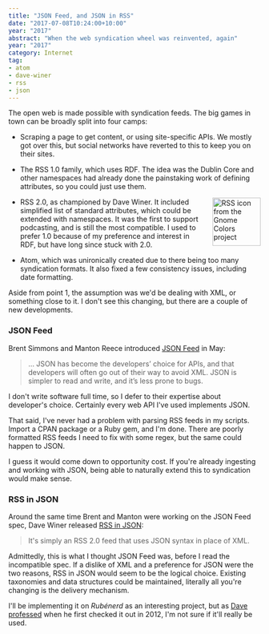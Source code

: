 ```yaml
---
title: "JSON Feed, and JSON in RSS"
date: "2017-07-08T10:24:00+10:00"
year: "2017"
abstract: "When the web syndication wheel was reinvented, again"
year: "2017"
category: Internet
tag:
- atom
- dave-winer
- rss
- json
---
```

The open web is made possible with syndication feeds. The big games in town can be broadly split into four camps:

* Scraping a page to get content, or using site-specific APIs. We mostly got over this, but social networks have reverted to this to keep you on their sites.

* The RSS 1.0 family, which uses RDF. The idea was the Dublin Core and other namespaces had already done the painstaking work of defining attributes, so you could just use them. 

<p><img src="https://rubenerd.com/files/stock/gnome-application-rss+xml.svg" alt="RSS icon from the Gnome Colors project" style="width:96px; height:96px; float:right; margin:0 0 1em 1em" /></p>

* RSS 2.0, as championed by Dave Winer. It included simplified list of standard attributes, which could be extended with namespaces. It was the first to support podcasting, and is still the most compatible. I used to prefer 1.0 because of my preference and interest in RDF, but have long since stuck with 2.0.

* Atom, which was unironically created due to there being too many syndication formats. It also fixed a few consistency issues, including date formatting.

Aside from point 1, the assumption was we'd be dealing with XML, or something close to it. I don't see this changing, but there are a couple of new developments.


### JSON Feed

Brent Simmons and Manton Reece introduced [JSON Feed] in May:

> …  JSON has become the developers’ choice for APIs, and that developers will often go out of their way to avoid XML. JSON is simpler to read and write, and it’s less prone to bugs.

I don't write software full time, so I defer to their expertise about developer's choice. Certainly every web API I've used implements JSON.

That said, I've never had a problem with parsing RSS feeds in my scripts. Import a CPAN package or a Ruby gem, and I'm done. There are poorly formatted RSS feeds I need to fix with some regex, but the same could happen to JSON.

I guess it would come down to opportunity cost. If you're already ingesting and working with JSON, being able to naturally extend this to syndication would make sense.


### RSS in JSON

Around the same time Brent and Manton were working on the JSON Feed spec, Dave Winer released [RSS in JSON]: 

> It's simply an RSS 2.0 feed that uses JSON syntax in place of XML.

Admittedly, this is what I thought JSON Feed was, before I read the incompatible spec. If a dislike of XML and a preference for JSON were the two reasons, RSS in JSON would seem to be the logical choice. Existing taxonomies and data structures could be maintained, literally all you're changing is the delivery mechanism.

I'll be implementing it on *Rubénerd* as an interesting project, but as [Dave professed] when he first checked it out in 2012, I'm not sure if it'll really be used.

[JSON Feed]: https://jsonfeed.org/
[RSS in JSON]: https://github.com/scripting/Scripting-News/blob/master/rss-in-json/README.md
[Dave professed]: http://scripting.com/2017/06/05.html#a080624

